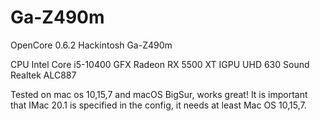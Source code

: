 # Ga-Z490m
OpenCore 0.6.2
Hackintosh Ga-Z490m

CPU     Intel Core i5-10400
GFX     Radeon RX 5500 XT
IGPU    UHD 630
Sound   Realtek ALC887



Tested on mac os 10,15,7 and macOS BigSur, works great! It is important that IMac 20.1 is specified in the config, it needs at least Mac OS 10,15,7.
